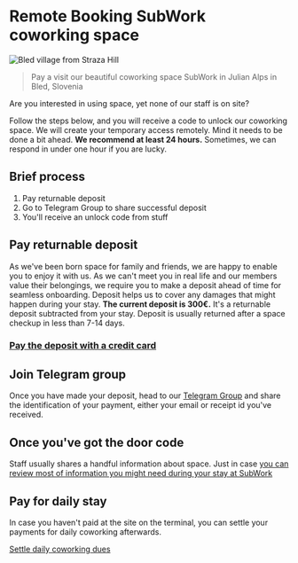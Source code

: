 # Remote Booking SubWork coworking space

![Bled village from Straza Hill](./pics/bled_from_straza.png)
> Pay a visit our beautiful coworking space SubWork in Julian Alps in Bled, Slovenia


Are you interested in using space, yet none of our staff is on site?

Follow the steps below, and you will receive a code to unlock our coworking space.
We will create your temporary access remotely. Mind it needs to be done a bit ahead. 
**We recommend at least 24 hours.**
Sometimes, we can respond in under one hour if you are lucky.

Brief process
---
1. Pay returnable deposit
2. Go to Telegram Group to share successful deposit
3. You'll receive an unlock code from stuff

Pay returnable deposit
---
As we've been born space for family and friends, we are happy to enable you to enjoy it with us. As we can't meet you in real life and our members value their belongings, we require you to make a deposit ahead of time for seamless onboarding. Deposit helps us to cover any damages that might happen during your stay. **The current deposit is 300€.** It's a returnable deposit subtracted from your stay. Deposit is usually returned after a space checkup in less than 7-14 days.

### [Pay the deposit with a credit card](https://book.stripe.com/00g5mgagCcZl9Qk000?utm_source=subwork)


Join Telegram group
---
Once you have made your deposit, head to our [Telegram Group](https://t.me/+VoZsr7MEds84ZjQ0) and share the identification of your payment, either your email or receipt id you've received.

Once you've got the door code
---
Staff usually shares a handful information about space. Just in case [you can review most of information you might need during your stay at SubWork](./first-time-in-subwork.md)

Pay for daily stay
---
In case you haven't paid at the site on the terminal, you can settle your payments for daily coworking afterwards.

[Settle daily coworking dues](https://book.stripe.com/4gw4ic9cye3pbYs145)